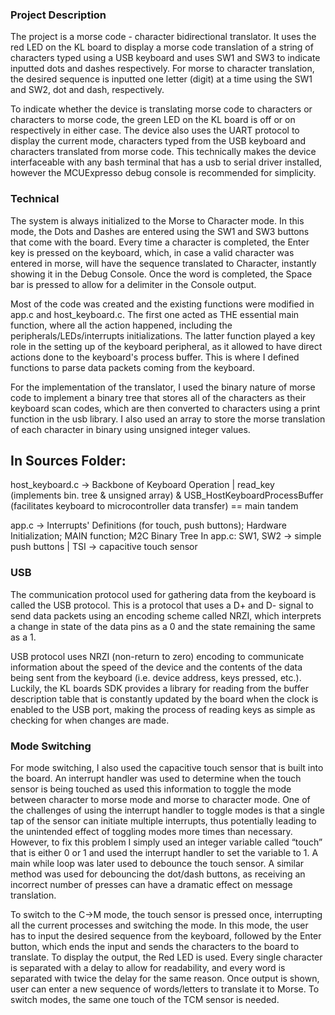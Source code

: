 ### Project Description

The project is a morse code - character bidirectional translator. It uses the red LED on the KL board to display a morse code translation of a string of characters typed using a USB keyboard and uses SW1 and SW3 to indicate inputted dots and dashes respectively. For morse to character translation, the desired sequence is inputted one letter (digit) at a time using the SW1 and SW2, dot and dash, respectively. 

To indicate whether the device is translating morse code to characters or characters to morse code, the green LED on the KL board is off or on respectively in either case. The device also uses the UART protocol to display the current mode, characters typed from the USB keyboard and characters translated from morse code. This technically makes the device interfaceable with any bash terminal that has a usb to serial driver installed, however the MCUExpresso debug console is recommended for simplicity.

### Technical

The system is always initialized to the Morse to Character mode. In this mode, the Dots and Dashes are entered using the SW1 and SW3 buttons that come with the board. Every time a character is completed, the Enter key is pressed on the keyboard, which, in case a valid character was entered in morse, will have the sequence translated to Character, instantly showing it in the Debug Console. Once the word is completed, the Space bar is pressed to allow for a delimiter in the Console output.

Most of the code was created and the existing functions were modified in app.c and host_keyboard.c. The first one acted as THE essential main function, where all the action happened, including the peripherals/LEDs/interrupts initializations. The latter function played a key role in the setting up of the keyboard peripheral, as it allowed to have direct actions done to the keyboard's process buffer. This is where I defined functions to parse data packets coming from the keyboard.

For the implementation of the translator, I used the binary nature of morse code to implement a binary tree that stores all of the characters as their keyboard scan codes, which are then converted to characters using a print function in the usb library. I also used an array to store the morse translation of each character in binary using unsigned integer values.

## In Sources Folder: 
host_keyboard.c -> Backbone of Keyboard Operation | read_key (implements bin. tree & unsigned array) & USB_HostKeyboardProcessBuffer (facilitates keyboard to microcontroller data transfer) == main tandem

app.c -> Interrupts' Definitions (for touch, push buttons); Hardware Initialization; MAIN function; M2C Binary Tree
In app.c: SW1, SW2 -> simple push buttons | TSI -> capacitive touch sensor


### USB

The communication protocol used for gathering data from the keyboard is called the USB protocol. This is a protocol that uses a D+ and D- signal to send data packets using an encoding scheme called NRZI, which interprets a change in state of the data pins as a 0 and the state remaining the same as a 1.

USB protocol uses NRZI (non-return to zero) encoding to communicate information about the speed of the device and the contents of the data being sent from the keyboard (i.e. device address, keys pressed, etc.). Luckily, the KL boards SDK provides a library for reading from the buffer description table that is constantly updated by the board when the clock is enabled to the USB port, making the process of reading keys as simple as checking for when changes are made.

### Mode Switching

For mode switching, I also used the capacitive touch sensor that is built into the board. An interrupt handler was used to determine when the touch sensor is being touched as used this information to toggle the mode between character to morse mode and morse to character mode. One of the challenges of using the interrupt handler to toggle modes is that a single tap of the sensor can initiate multiple interrupts, thus potentially leading to the unintended effect of toggling modes more times than necessary. However, to fix this problem I simply used an integer variable called “touch” that is either 0 or 1 and used the interrupt handler to set the variable to 1. A main while loop was later used to debounce the touch sensor. A similar method was used for debouncing the dot/dash buttons, as receiving an incorrect number of presses can have a dramatic effect on message translation.

To switch to the C->M mode, the touch sensor is pressed once, interrupting all the current processes and switching the mode. In this mode, the user has to input the desired sequence from the keyboard, followed by the Enter button, which ends the input and sends the characters to the board to translate. To display the output, the Red LED is used. Every single character is separated with a delay to allow for readability, and every word is separated with twice the delay for the same reason. Once output is shown, user can enter a new sequence of words/letters to translate it to Morse. To switch modes, the same one touch of the TCM sensor is needed.
